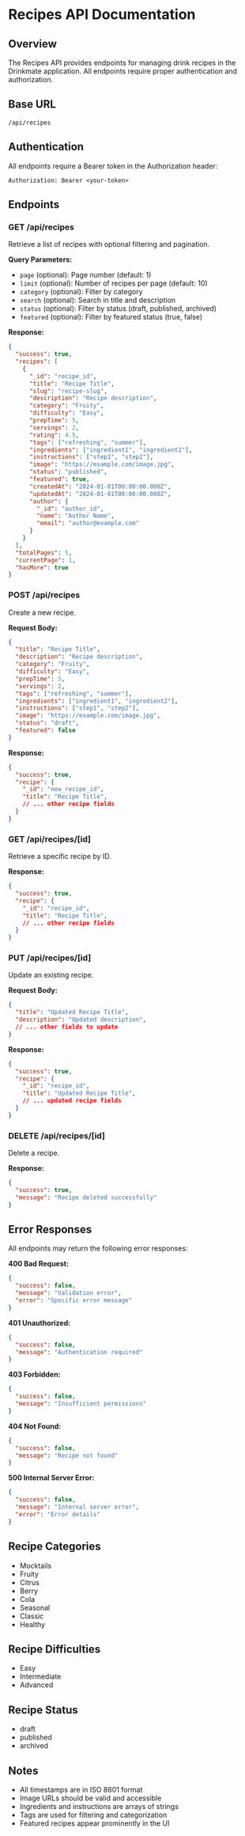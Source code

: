 # Recipes API Documentation

## Overview
The Recipes API provides endpoints for managing drink recipes in the Drinkmate application. All endpoints require proper authentication and authorization.

## Base URL
```
/api/recipes
```

## Authentication
All endpoints require a Bearer token in the Authorization header:
```
Authorization: Bearer <your-token>
```

## Endpoints

### GET /api/recipes
Retrieve a list of recipes with optional filtering and pagination.

**Query Parameters:**
- `page` (optional): Page number (default: 1)
- `limit` (optional): Number of recipes per page (default: 10)
- `category` (optional): Filter by category
- `search` (optional): Search in title and description
- `status` (optional): Filter by status (draft, published, archived)
- `featured` (optional): Filter by featured status (true, false)

**Response:**
```json
{
  "success": true,
  "recipes": [
    {
      "_id": "recipe_id",
      "title": "Recipe Title",
      "slug": "recipe-slug",
      "description": "Recipe description",
      "category": "Fruity",
      "difficulty": "Easy",
      "prepTime": 5,
      "servings": 2,
      "rating": 4.5,
      "tags": ["refreshing", "summer"],
      "ingredients": ["ingredient1", "ingredient2"],
      "instructions": ["step1", "step2"],
      "image": "https://example.com/image.jpg",
      "status": "published",
      "featured": true,
      "createdAt": "2024-01-01T00:00:00.000Z",
      "updatedAt": "2024-01-01T00:00:00.000Z",
      "author": {
        "_id": "author_id",
        "name": "Author Name",
        "email": "author@example.com"
      }
    }
  ],
  "totalPages": 5,
  "currentPage": 1,
  "hasMore": true
}
```

### POST /api/recipes
Create a new recipe.

**Request Body:**
```json
{
  "title": "Recipe Title",
  "description": "Recipe description",
  "category": "Fruity",
  "difficulty": "Easy",
  "prepTime": 5,
  "servings": 2,
  "tags": ["refreshing", "summer"],
  "ingredients": ["ingredient1", "ingredient2"],
  "instructions": ["step1", "step2"],
  "image": "https://example.com/image.jpg",
  "status": "draft",
  "featured": false
}
```

**Response:**
```json
{
  "success": true,
  "recipe": {
    "_id": "new_recipe_id",
    "title": "Recipe Title",
    // ... other recipe fields
  }
}
```

### GET /api/recipes/[id]
Retrieve a specific recipe by ID.

**Response:**
```json
{
  "success": true,
  "recipe": {
    "_id": "recipe_id",
    "title": "Recipe Title",
    // ... other recipe fields
  }
}
```

### PUT /api/recipes/[id]
Update an existing recipe.

**Request Body:**
```json
{
  "title": "Updated Recipe Title",
  "description": "Updated description",
  // ... other fields to update
}
```

**Response:**
```json
{
  "success": true,
  "recipe": {
    "_id": "recipe_id",
    "title": "Updated Recipe Title",
    // ... updated recipe fields
  }
}
```

### DELETE /api/recipes/[id]
Delete a recipe.

**Response:**
```json
{
  "success": true,
  "message": "Recipe deleted successfully"
}
```

## Error Responses

All endpoints may return the following error responses:

**400 Bad Request:**
```json
{
  "success": false,
  "message": "Validation error",
  "error": "Specific error message"
}
```

**401 Unauthorized:**
```json
{
  "success": false,
  "message": "Authentication required"
}
```

**403 Forbidden:**
```json
{
  "success": false,
  "message": "Insufficient permissions"
}
```

**404 Not Found:**
```json
{
  "success": false,
  "message": "Recipe not found"
}
```

**500 Internal Server Error:**
```json
{
  "success": false,
  "message": "Internal server error",
  "error": "Error details"
}
```

## Recipe Categories
- Mocktails
- Fruity
- Citrus
- Berry
- Cola
- Seasonal
- Classic
- Healthy

## Recipe Difficulties
- Easy
- Intermediate
- Advanced

## Recipe Status
- draft
- published
- archived

## Notes
- All timestamps are in ISO 8601 format
- Image URLs should be valid and accessible
- Ingredients and instructions are arrays of strings
- Tags are used for filtering and categorization
- Featured recipes appear prominently in the UI
